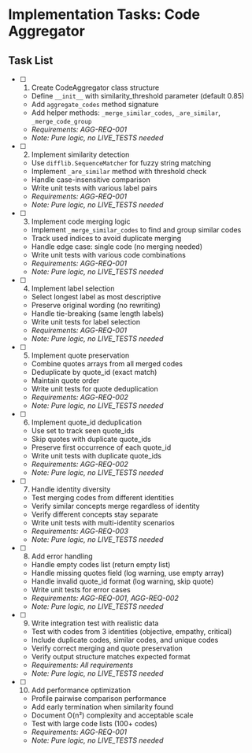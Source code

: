 # Implementation Tasks: Code Aggregator

## Task List

- [ ] 1. Create CodeAggregator class structure
  - Define `__init__` with similarity_threshold parameter (default 0.85)
  - Add `aggregate_codes` method signature
  - Add helper methods: `_merge_similar_codes`, `_are_similar`, `_merge_code_group`
  - _Requirements: AGG-REQ-001_
  - _Note: Pure logic, no LIVE_TESTS needed_

- [ ] 2. Implement similarity detection
  - Use `difflib.SequenceMatcher` for fuzzy string matching
  - Implement `_are_similar` method with threshold check
  - Handle case-insensitive comparison
  - Write unit tests with various label pairs
  - _Requirements: AGG-REQ-001_
  - _Note: Pure logic, no LIVE_TESTS needed_

- [ ] 3. Implement code merging logic
  - Implement `_merge_similar_codes` to find and group similar codes
  - Track used indices to avoid duplicate merging
  - Handle edge case: single code (no merging needed)
  - Write unit tests with various code combinations
  - _Requirements: AGG-REQ-001_
  - _Note: Pure logic, no LIVE_TESTS needed_

- [ ] 4. Implement label selection
  - Select longest label as most descriptive
  - Preserve original wording (no rewriting)
  - Handle tie-breaking (same length labels)
  - Write unit tests for label selection
  - _Requirements: AGG-REQ-001_
  - _Note: Pure logic, no LIVE_TESTS needed_

- [ ] 5. Implement quote preservation
  - Combine quotes arrays from all merged codes
  - Deduplicate by quote_id (exact match)
  - Maintain quote order
  - Write unit tests for quote deduplication
  - _Requirements: AGG-REQ-002_
  - _Note: Pure logic, no LIVE_TESTS needed_

- [ ] 6. Implement quote_id deduplication
  - Use set to track seen quote_ids
  - Skip quotes with duplicate quote_ids
  - Preserve first occurrence of each quote_id
  - Write unit tests with duplicate quote_ids
  - _Requirements: AGG-REQ-002_
  - _Note: Pure logic, no LIVE_TESTS needed_

- [ ] 7. Handle identity diversity
  - Test merging codes from different identities
  - Verify similar concepts merge regardless of identity
  - Verify different concepts stay separate
  - Write unit tests with multi-identity scenarios
  - _Requirements: AGG-REQ-003_
  - _Note: Pure logic, no LIVE_TESTS needed_

- [ ] 8. Add error handling
  - Handle empty codes list (return empty list)
  - Handle missing quotes field (log warning, use empty array)
  - Handle invalid quote_id format (log warning, skip quote)
  - Write unit tests for error cases
  - _Requirements: AGG-REQ-001, AGG-REQ-002_
  - _Note: Pure logic, no LIVE_TESTS needed_

- [ ] 9. Write integration test with realistic data
  - Test with codes from 3 identities (objective, empathy, critical)
  - Include duplicate codes, similar codes, and unique codes
  - Verify correct merging and quote preservation
  - Verify output structure matches expected format
  - _Requirements: All requirements_
  - _Note: Pure logic, no LIVE_TESTS needed_

- [ ] 10. Add performance optimization
  - Profile pairwise comparison performance
  - Add early termination when similarity found
  - Document O(n²) complexity and acceptable scale
  - Test with large code lists (100+ codes)
  - _Requirements: AGG-REQ-001_
  - _Note: Pure logic, no LIVE_TESTS needed_

